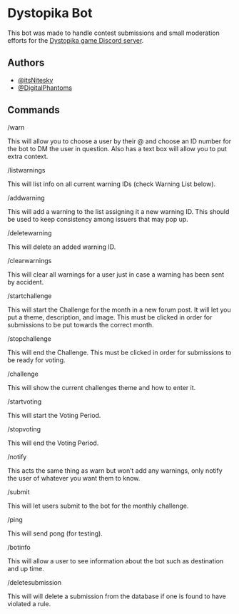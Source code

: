 
# Dystopika Bot

This bot was made to handle contest submissions and small moderation efforts for the [Dystopika game Discord server](https://discord.gg/RKDuYazhKT).

## Authors

- [@itsNitesky](https://github.com/ItsNitesky)
- [@DigitalPhantoms](https://github.com/DigitalPhantoms)

## Commands

/warn

This will allow you to choose a user by their @ and choose an ID number for the bot to DM the user in question. Also has a text box will allow you to put extra context.

/listwarnings

This will list info on all current warning IDs (check Warning List below).

/addwarning

This will add a warning to the list assigning it a new warning ID. This should be used to keep consistency among issuers that may pop up.

/deletewarning

This will delete an added warning ID.

/clearwarnings

This will clear all warnings for a user just in case a warning has been sent by accident.

/startchallenge

This will start the Challenge for the month in a new forum post. It will let you put a theme, description, and image. This must be clicked in order for submissions to be put towards the correct month.

/stopchallenge

This will end the Challenge. This must be clicked in order for submissions to be ready for voting.

/challenge

This will show the current challenges theme and how to enter it.

/startvoting

This will start the Voting Period.

/stopvoting

This will end the Voting Period.

/notify

This acts the same thing as warn but won’t add any warnings, only notify the user of whatever you want them to know.

/submit

This will let users submit to the bot for the monthly challenge.

/ping

This will send pong (for testing).

/botinfo

This will allow a user to see information about the bot such as destination and up time.

/deletesubmission

This will will delete a submission from the database if one is found to have violated a rule.

